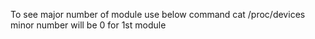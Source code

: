 To see major number of module use below command
cat /proc/devices
minor number will be 0 for 1st module 
